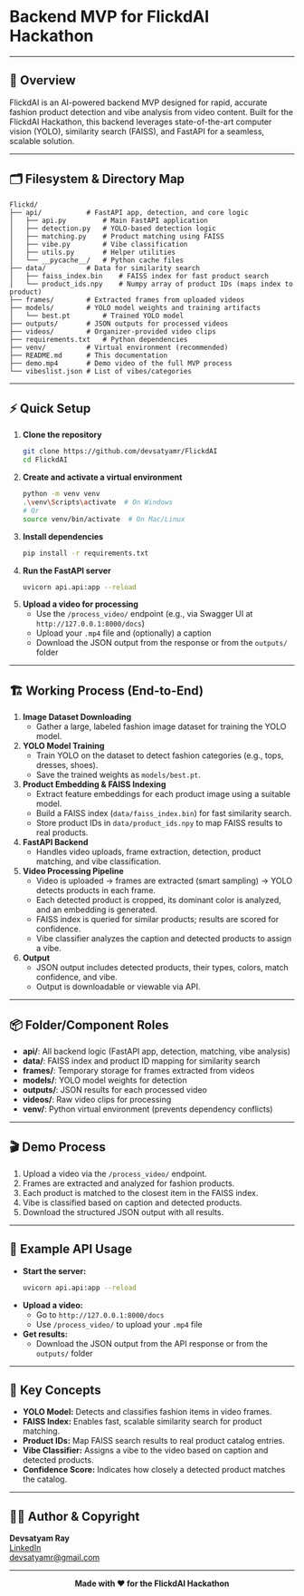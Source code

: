# Backend MVP for FlickdAI Hackathon


---

## 🚀 Overview
FlickdAI is an AI-powered backend MVP designed for rapid, accurate fashion product detection and vibe analysis from video content. Built for the FlickdAI Hackathon, this backend leverages state-of-the-art computer vision (YOLO), similarity search (FAISS), and FastAPI for a seamless, scalable solution.

---

## 🗂️ Filesystem & Directory Map

```
Flickd/
├── api/           # FastAPI app, detection, and core logic
│   ├── api.py         # Main FastAPI application
│   ├── detection.py   # YOLO-based detection logic
│   ├── matching.py    # Product matching using FAISS
│   ├── vibe.py        # Vibe classification
│   ├── utils.py       # Helper utilities
│   └── __pycache__/   # Python cache files
├── data/          # Data for similarity search
│   ├── faiss_index.bin    # FAISS index for fast product search
│   └── product_ids.npy    # Numpy array of product IDs (maps index to product)
├── frames/        # Extracted frames from uploaded videos
├── models/        # YOLO model weights and training artifacts
│   └── best.pt        # Trained YOLO model
├── outputs/       # JSON outputs for processed videos
├── videos/        # Organizer-provided video clips
├── requirements.txt   # Python dependencies
├── venv/          # Virtual environment (recommended)
├── README.md      # This documentation
├── demo.mp4       # Demo video of the full MVP process
└── vibeslist.json # List of vibes/categories
```

---

## ⚡ Quick Setup

1. **Clone the repository**
   ```sh
   git clone https://github.com/devsatyamr/FlickdAI
   cd FlickdAI
   ```
2. **Create and activate a virtual environment**
   ```sh
   python -m venv venv
   .\venv\Scripts\activate  # On Windows
   # Or
   source venv/bin/activate  # On Mac/Linux
   ```
3. **Install dependencies**
   ```sh
   pip install -r requirements.txt
   ```
4. **Run the FastAPI server**
   ```sh
   uvicorn api.api:app --reload
   ```
5. **Upload a video for processing**
   - Use the `/process_video/` endpoint (e.g., via Swagger UI at `http://127.0.0.1:8000/docs`)
   - Upload your `.mp4` file and (optionally) a caption
   - Download the JSON output from the response or from the `outputs/` folder

---

## 🏗️ Working Process (End-to-End)

1. **Image Dataset Downloading**
   - Gather a large, labeled fashion image dataset for training the YOLO model.
2. **YOLO Model Training**
   - Train YOLO on the dataset to detect fashion categories (e.g., tops, dresses, shoes).
   - Save the trained weights as `models/best.pt`.
3. **Product Embedding & FAISS Indexing**
   - Extract feature embeddings for each product image using a suitable model.
   - Build a FAISS index (`data/faiss_index.bin`) for fast similarity search.
   - Store product IDs in `data/product_ids.npy` to map FAISS results to real products.
4. **FastAPI Backend**
   - Handles video uploads, frame extraction, detection, product matching, and vibe classification.
5. **Video Processing Pipeline**
   - Video is uploaded → frames are extracted (smart sampling) → YOLO detects products in each frame.
   - Each detected product is cropped, its dominant color is analyzed, and an embedding is generated.
   - FAISS index is queried for similar products; results are scored for confidence.
   - Vibe classifier analyzes the caption and detected products to assign a vibe.
6. **Output**
   - JSON output includes detected products, their types, colors, match confidence, and vibe.
   - Output is downloadable or viewable via API.

---

## 📦 Folder/Component Roles

- **api/**: All backend logic (FastAPI app, detection, matching, vibe analysis)
- **data/**: FAISS index and product ID mapping for similarity search
- **frames/**: Temporary storage for frames extracted from videos
- **models/**: YOLO model weights for detection
- **outputs/**: JSON results for each processed video
- **videos/**: Raw video clips for processing
- **venv/**: Python virtual environment (prevents dependency conflicts)

---

## 🎬 Demo Process

1. Upload a video via the `/process_video/` endpoint.
2. Frames are extracted and analyzed for fashion products.
3. Each product is matched to the closest item in the FAISS index.
4. Vibe is classified based on caption and detected products.
5. Download the structured JSON output with all results.

---

## 📝 Example API Usage

- **Start the server:**
  ```sh
  uvicorn api.api:app --reload
  ```
- **Upload a video:**
  - Go to `http://127.0.0.1:8000/docs`
  - Use `/process_video/` to upload your `.mp4` file
- **Get results:**
  - Download the JSON output from the API response or from the `outputs/` folder

---

## 🧠 Key Concepts
- **YOLO Model:** Detects and classifies fashion items in video frames.
- **FAISS Index:** Enables fast, scalable similarity search for product matching.
- **Product IDs:** Map FAISS search results to real product catalog entries.
- **Vibe Classifier:** Assigns a vibe to the video based on caption and detected products.
- **Confidence Score:** Indicates how closely a detected product matches the catalog.

---

## 👨‍💻 Author & Copyright

**Devsatyam Ray**  
[LinkedIn](https://linkedin.com/in/devsatyamr)  
devsatyamr@gmail.com

---

<p align="center">
  <b>Made with ❤️ for the FlickdAI Hackathon</b>
</p>
